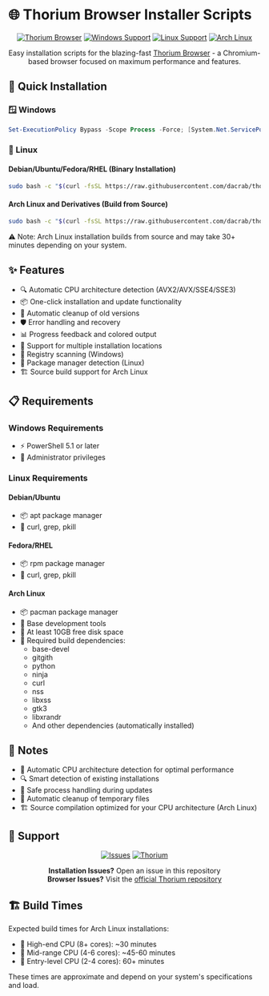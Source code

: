 # 🌐 Thorium Browser Installer Scripts

<div align="center">

[![Thorium Browser](https://img.shields.io/badge/Thorium-Browser-blue.svg)](https://thorium.rocks/)
[![Windows Support](https://img.shields.io/badge/Windows-0078D6?style=flat&logo=windows&logoColor=white)](https://github.com/YOUR_USERNAME/thorium-installer)
[![Linux Support](https://img.shields.io/badge/Linux-FCC624?style=flat&logo=linux&logoColor=black)](https://github.com/YOUR_USERNAME/thorium-installer)
[![Arch Linux](https://img.shields.io/badge/Arch_Linux-1793D1?style=flat&logo=arch-linux&logoColor=white)](https://github.com/YOUR_USERNAME/thorium-installer)

Easy installation scripts for the blazing-fast [Thorium Browser](https://thorium.rocks/) - a Chromium-based browser focused on maximum performance and features.

</div>

## 🚀 Quick Installation

### 🪟 Windows
```powershell
Set-ExecutionPolicy Bypass -Scope Process -Force; [System.Net.ServicePointManager]::SecurityProtocol = [System.Net.ServicePointManager]::SecurityProtocol -bor 3072; irm https://raw.githubusercontent.com/dacrab/thorium-updater/main/install-thorium.ps1 | iex
```

### 🐧 Linux
#### Debian/Ubuntu/Fedora/RHEL (Binary Installation)
```bash
sudo bash -c "$(curl -fsSL https://raw.githubusercontent.com/dacrab/thorium-updater/main/install-thorium.sh)"
```

#### Arch Linux and Derivatives (Build from Source)
```bash
sudo bash -c "$(curl -fsSL https://raw.githubusercontent.com/dacrab/thorium-updater/main/install-thorium.sh)"
```
⚠️ Note: Arch Linux installation builds from source and may take 30+ minutes depending on your system.

## ✨ Features

- 🔍 Automatic CPU architecture detection (AVX2/AVX/SSE4/SSE3)
- 📦 One-click installation and update functionality
- 🧹 Automatic cleanup of old versions
- 🛡️ Error handling and recovery
- 📊 Progress feedback and colored output
- 📂 Support for multiple installation locations
- 🔎 Registry scanning (Windows)
- 📱 Package manager detection (Linux)
- 🏗️ Source build support for Arch Linux

## 📋 Requirements

### Windows Requirements
- ⚡ PowerShell 5.1 or later
- 🔑 Administrator privileges

### Linux Requirements
#### Debian/Ubuntu
- 📦 apt package manager
- 🔧 curl, grep, pkill

#### Fedora/RHEL
- 📦 rpm package manager
- 🔧 curl, grep, pkill

#### Arch Linux
- 📦 pacman package manager
- 🔧 Base development tools
- 💾 At least 10GB free disk space
- 🔨 Required build dependencies:
  - base-devel
  - gitgith
  - python
  - ninja
  - curl
  - nss
  - libxss
  - gtk3
  - libxrandr
  - And other dependencies (automatically installed)

## 📝 Notes

- 🔄 Automatic CPU architecture detection for optimal performance
- 🔍 Smart detection of existing installations
- 🛑 Safe process handling during updates
- 🧹 Automatic cleanup of temporary files
- 🏗️ Source compilation optimized for your CPU architecture (Arch Linux)

## 💬 Support

<div align="center">

[![Issues](https://img.shields.io/badge/Issues-Report_Here-red.svg)](https://github.com/dacrab/thorium-updater/issues)
[![Thorium](https://img.shields.io/badge/Thorium-Official_Repo-orange.svg)](https://github.com/Alex313031/thorium)

**Installation Issues?** Open an issue in this repository  
**Browser Issues?** Visit the [official Thorium repository](https://github.com/Alex313031/thorium)

</div>

## 🏗️ Build Times

Expected build times for Arch Linux installations:
- 💪 High-end CPU (8+ cores): ~30 minutes
- 🏃 Mid-range CPU (4-6 cores): ~45-60 minutes
- 🚶 Entry-level CPU (2-4 cores): 60+ minutes

These times are approximate and depend on your system's specifications and load.
